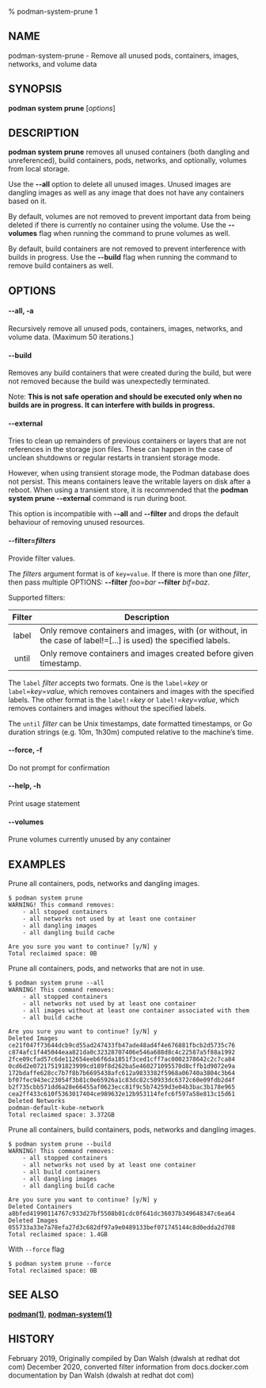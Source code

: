 % podman-system-prune 1

## NAME
podman\-system\-prune - Remove all unused pods, containers, images, networks, and volume data

## SYNOPSIS
**podman system prune** [*options*]

## DESCRIPTION
**podman system prune** removes all unused containers (both dangling and unreferenced), build containers, pods, networks, and optionally, volumes from local storage.

Use the **--all** option to delete all unused images.  Unused images are dangling images as well as any image that does not have any containers based on it.

By default, volumes are not removed to prevent important data from being deleted if there is currently no container using the volume. Use the **--volumes** flag when running the command to prune volumes as well.

By default, build containers are not removed to prevent interference with builds in progress. Use the **--build** flag when running the command to remove build containers as well.

## OPTIONS
#### **--all**, **-a**

Recursively remove all unused pods, containers, images, networks, and volume data. (Maximum 50 iterations.)

#### **--build**

Removes any build containers that were created during the build, but were not removed because the build was unexpectedly terminated.

Note: **This is not safe operation and should be executed only when no builds are in progress. It can interfere with builds in progress.**

#### **--external**

Tries to clean up remainders of previous containers or layers that are not references in the storage json files. These can happen in the case of unclean shutdowns or regular restarts in transient storage mode.

However, when using transient storage mode, the Podman database does not persist. This means containers leave the writable layers on disk after a reboot. When using a transient store, it is recommended that the **podman system prune --external** command is run during boot.

This option is incompatible with **--all** and **--filter** and drops the default behaviour of removing unused resources.

#### **--filter**=*filters*

Provide filter values.

The *filters* argument format is of `key=value`. If there is more than one *filter*, then pass multiple OPTIONS: **--filter** *foo=bar* **--filter** *bif=baz*.

Supported filters:

| Filter | Description                                                                                                     |
|:------:|-----------------------------------------------------------------------------------------------------------------|
| label  | Only remove containers and images, with (or without, in the case of label!=[...] is used) the specified labels. |
| until  | Only remove containers and images created before given timestamp.                                               |

The `label` *filter* accepts two formats. One is the `label`=*key* or `label`=*key*=*value*, which removes containers and images with the specified labels. The other format is the `label!`=*key* or `label!`=*key*=*value*, which removes containers and images without the specified labels.

The `until` *filter* can be Unix timestamps, date formatted timestamps, or Go duration strings (e.g. 10m, 1h30m) computed relative to the machine’s time.

#### **--force**, **-f**

Do not prompt for confirmation

#### **--help**, **-h**

Print usage statement

#### **--volumes**

Prune volumes currently unused by any container

## EXAMPLES

Prune all containers, pods, networks and dangling images.
```
$ podman system prune
WARNING! This command removes:
	- all stopped containers
	- all networks not used by at least one container
	- all dangling images
	- all dangling build cache

Are you sure you want to continue? [y/N] y
Total reclaimed space: 0B
```

Prune all containers, pods, and networks that are not in use.
```
$ podman system prune --all
WARNING! This command removes:
	- all stopped containers
	- all networks not used by at least one container
	- all images without at least one container associated with them
	- all build cache

Are you sure you want to continue? [y/N] y
Deleted Images
ce21f047f73644dcb9cd55ad247433fb47ade48ad4f4e676881fbcb2d5735c76
c874afc1f445044eaa821da0c32328707406e546a688d8c4c22587a5f88a1992
2fce09cfad57c6de112654eeb6f6da1851f3ced1cff7ac0002378642c2c7ca84
0cd6d2e072175191823999cd189f8d262ba5e460271095570d8cffb1d9072e9a
172bdaffe628cc7b7f8b7b6695438afc612a9833382f5968a06740a3804c3b64
bf07fec943ec23054f3b81c0e65926a1c83dc82c50933dc6372c60e09fdb2d4f
b2f735cbb571dd6a28e66455af0623ecc81f9c5b74259d3e04b3bac3b178e965
cea2ff433c610f5363017404ce989632e12b953114fefc6f597a58e813c15d61
Deleted Networks
podman-default-kube-network
Total reclaimed space: 3.372GB
```

Prune all containers, build containers, pods, networks and dangling images.
```
$ podman system prune --build
WARNING! This command removes:
	- all stopped containers
	- all networks not used by at least one container
	- all build containers
	- all dangling images
	- all dangling build cache

Are you sure you want to continue? [y/N] y
Deleted Containers
a8bfed41990114767c933d27bf5508b01cdc0f641dc36037b349648347c6ea64
Deleted Images
055733a33e7a78efa27d3c682df97a9e0489133bef071745144c8d0edda2d708
Total reclaimed space: 1.4GB
```

With `--force` flag
```
$ podman system prune --force
Total reclaimed space: 0B
```

## SEE ALSO
**[podman(1)](podman.1.md)**, **[podman-system(1)](podman-system.1.md)**

## HISTORY
February 2019, Originally compiled by Dan Walsh (dwalsh at redhat dot com)
December 2020, converted filter information from docs.docker.com documentation by Dan Walsh (dwalsh at redhat dot com)
